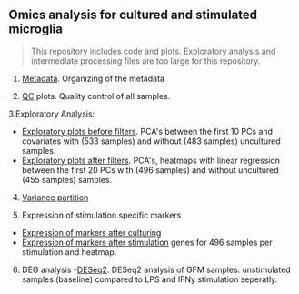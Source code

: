 ## Omics analysis for cultured and stimulated microglia 

> This repository includes code and plots. Exploratory analysis and intermediate processing files are too large for this repository.

1. [Metadata](https://rajlabmssm.github.io/MiGASti/docs/Metadata.html). Organizing of the metadata

2. [QC](https://rajlabmssm.github.io/MiGASti/docs/QC.html) plots. Quality control of all samples.
 
3.Exploratory Analysis: 
 - [Exploratory plots before filters](https://rajlabmssm.github.io/MiGASti/docs/20210209_PCA_before_filtering.html). PCA's between the first 10 PCs and covariates with (533 samples) and without (483 samples) uncultured samples.
 - [Exploratory plots after filters](https://rajlabmssm.github.io/MiGASti/docs/20210210_PCA_filtering.html). PCA's, heatmaps with linear regression between the first 20 PCs with (496 samples) and without uncultured (455 samples) samples.  
 
4. [Variance partition](https://rajlabmssm.github.io/MiGASti/docs/Variance_partition.html) 

5. Expression of stimulation specific markers
- [Expression of markers after culturing](https://rajlabmssm.github.io/MiGASti/docs/20210217_Markers_homeostatic.html)
- [Expression of markers after stimulation](https://rajlabmssm.github.io/MiGASti/docs/20210217_Markers_allstims.html) genes for 496 samples per stimulation and heatmap.

6. DEG analysis
-[DESeq2](https://rajlabmssm.github.io/MiGASti/docs/2021022017_DiffExpression_GFM.html). DESeq2 analysis of GFM samples: unstimulated samples (baseline) compared to LPS and IFNy stimulation seperatly. 


